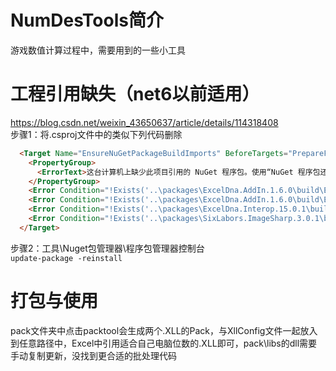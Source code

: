 # NumDesTools简介
游戏数值计算过程中，需要用到的一些小工具
# 工程引用缺失（net6以前适用）
https://blog.csdn.net/weixin_43650637/article/details/114318408<br>
步骤1：将.csproj文件中的类似下列代码删除
~~~ Html
  <Target Name="EnsureNuGetPackageBuildImports" BeforeTargets="PrepareForBuild">
    <PropertyGroup>
      <ErrorText>这台计算机上缺少此项目引用的 NuGet 程序包。使用“NuGet 程序包还原”可下载这些程序包。有关更多信息，请参见 http://go.microsoft.com/fwlink/?LinkID=322105。缺少的文件是 {0}。</ErrorText>
    </PropertyGroup>
    <Error Condition="!Exists('..\packages\ExcelDna.AddIn.1.6.0\build\ExcelDna.AddIn.props')" Text="$([System.String]::Format('$(ErrorText)', '..\packages\ExcelDna.AddIn.1.6.0\build\ExcelDna.AddIn.props'))" />
    <Error Condition="!Exists('..\packages\ExcelDna.AddIn.1.6.0\build\ExcelDna.AddIn.targets')" Text="$([System.String]::Format('$(ErrorText)', '..\packages\ExcelDna.AddIn.1.6.0\build\ExcelDna.AddIn.targets'))" />
    <Error Condition="!Exists('..\packages\ExcelDna.Interop.15.0.1\build\ExcelDna.Interop.targets')" Text="$([System.String]::Format('$(ErrorText)', '..\packages\ExcelDna.Interop.15.0.1\build\ExcelDna.Interop.targets'))" />
    <Error Condition="!Exists('..\packages\SixLabors.ImageSharp.3.0.1\build\SixLabors.ImageSharp.props')" Text="$([System.String]::Format('$(ErrorText)', '..\packages\SixLabors.ImageSharp.3.0.1\build\SixLabors.ImageSharp.props'))" />
  </Target>
~~~
步骤2：工具\Nuget包管理器\程序包管理器控制台<br>
`update-package -reinstall`
# 打包与使用
  pack文件夹中点击packtool会生成两个.XLL的Pack，与XllConfig文件一起放入到任意路径中，Excel中引用适合自己电脑位数的.XLL即可，pack\libs的dll需要手动复制更新，没找到更合适的批处理代码

